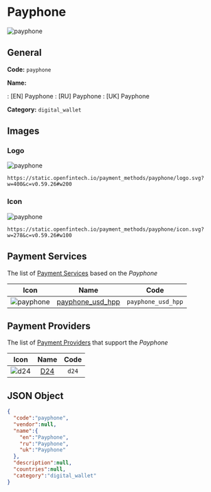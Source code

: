 
# Payphone 
![payphone](https://static.openfintech.io/payment_methods/payphone/logo.svg?w=400&c=v0.59.26#w200)  

## General 
**Code:** `payphone` 
 
**Name:** 
 
:	[EN] Payphone 
:	[RU] Payphone 
:	[UK] Payphone 
 
**Category:** `digital_wallet` 
 

## Images 

### Logo 
![payphone](https://static.openfintech.io/payment_methods/payphone/logo.svg?w=400&c=v0.59.26#w200)  

```
https://static.openfintech.io/payment_methods/payphone/logo.svg?w=400&c=v0.59.26#w200
```  

### Icon 
![payphone](https://static.openfintech.io/payment_methods/payphone/icon.svg?w=278&c=v0.59.26#w100)  

```
https://static.openfintech.io/payment_methods/payphone/icon.svg?w=278&c=v0.59.26#w100
```  

## Payment Services 
 
The list of [Payment Services](/payment-services/) based on the _Payphone_ 

|Icon|Name|Code| 
|:---:|:---:|:---:| 
|![payphone](https://static.openfintech.io/payment_methods/payphone/icon.svg?w=278&c=v0.59.26#w100) |[payphone_usd_hpp](/payment-services/payphone_usd_hpp/)|`payphone_usd_hpp`| 
 

## Payment Providers 
 
The list of [Payment Providers](/payment-providers/) that support the _Payphone_ 

|Icon|Name|Code| 
|:---:|:---:|:---:| 
|![d24](https://static.openfintech.io/payment_providers/d24/icon.svg?w=278&c=v0.59.26#w100) |[D24](/payment-providers/d24/)|`d24`| 
 

## JSON Object 

```json
{
  "code":"payphone",
  "vendor":null,
  "name":{
    "en":"Payphone",
    "ru":"Payphone",
    "uk":"Payphone"
  },
  "description":null,
  "countries":null,
  "category":"digital_wallet"
}
```  
